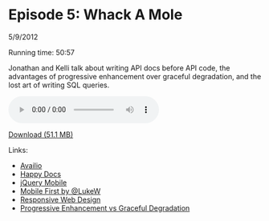 Episode 5: Whack A Mole
====
5/9/2012

Running time: 50:57

Jonathan and Kelli talk about writing API docs before API code, the advantages of progressive enhancement over graceful degradation, and the lost art of writing SQL queries. 

<audio preload="auto" controls>
	<source src="https://s3.amazonaws.com/nitch/Episode_5_Whack_A_Mole.mp3" type="audio/mpeg" />
	<source src="https://s3.amazonaws.com/nitch/Episode_5_Whack_A_Mole.ogg" type="audio/ogg" />
</audio>

[Download (51.1 MB)](https://s3.amazonaws.com/nitch/Episode_5_Whack_A_Mole.mp3 "Episode 5: Whack A Mole")

Links:

* [Availio](http://avail.io)
* [Happy Docs](http://happydocs.net)
* [jQuery Mobile](http://jquerymobile.com)
* [Mobile First by @LukeW](http://www.lukew.com/ff/entry.asp?933)
* [Responsive Web Design](http://en.wikipedia.org/wiki/Responsive_Web_Design)
* [Progressive Enhancement vs Graceful Degradation](http://www.alistapart.com/articles/understandingprogressiveenhancement/)
